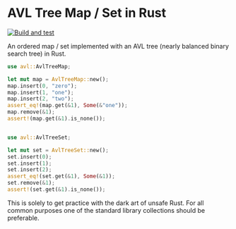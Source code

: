 # AVL Tree Map / Set in Rust

[![Build and test](https://github.com/oliver-anhuth/avl/workflows/BuildAndTest/badge.svg)](https://github.com/oliver-anhuth/avl/actions)

An ordered map / set implemented with an AVL tree (nearly balanced binary search tree) in Rust.

```rust
use avl::AvlTreeMap;

let mut map = AvlTreeMap::new();
map.insert(0, "zero");
map.insert(1, "one");
map.insert(2, "two");
assert_eq!(map.get(&1), Some(&"one"));
map.remove(&1);
assert!(map.get(&1).is_none());


use avl::AvlTreeSet;

let mut set = AvlTreeSet::new();
set.insert(0);
set.insert(1);
set.insert(2);
assert_eq!(set.get(&1), Some(&1));
set.remove(&1);
assert!(set.get(&1).is_none());
```

This is solely to get practice with the dark art of unsafe Rust. For all common purposes one of the standard library collections should be preferable.
